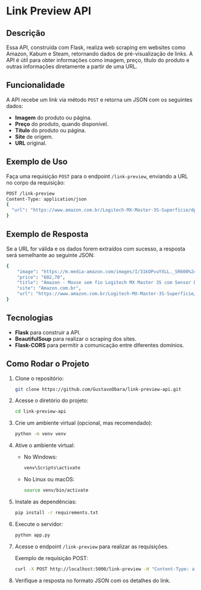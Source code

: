 # Link Preview API

## Descrição

Essa API, construída com Flask, realiza web scraping em websites como Amazon, Kabum e Steam, retornando dados de pré-visualização de links. A API é útil para obter informações como imagem, preço, título do produto e outras informações diretamente a partir de uma URL.

## Funcionalidade

A API recebe um link via método `POST` e retorna um JSON com os seguintes dados:
- **Imagem** do produto ou página.
- **Preço** do produto, quando disponível.
- **Título** do produto ou página.
- **Site** de origem.
- **URL** original.

## Exemplo de Uso

Faça uma requisição `POST` para o endpoint `/link-preview`, enviando a URL no corpo da requisição:

```bash
POST /link-preview
Content-Type: application/json
{
  "url": "https://www.amazon.com.br/Logitech-MX-Master-3S-Superfície/dp/B0B11LJ69K"
}
```
## Exemplo de Resposta

Se a URL for válida e os dados forem extraídos com sucesso, a resposta será semelhante ao seguinte JSON:

```bash
{
    "image": "https://m.media-amazon.com/images/I/31kOPvuYXLL._SR600%2c315_PIWhiteStrip%2cBottomLeft%2c0%2c35_PIStarRatingFIVE%2cBottomLeft%2c360%2c-6_SR600%2c315_ZA5.719%2c445%2c290%2c400%2c400%2cAmazonEmberBold%2c12%2c4%2c0%2c0%2c5_SCLZZZZZZZ_FMpng_BG255%2c255%2c255.jpg",
    "price": "602,70",
    "title": "Amazon - Mouse sem fio Logitech MX Master 3S com Sensor Darkfield para Uso em Qualquer Superfície, Design Ergonômico, Clique Silencioso, Conexão USB ou Bluetooth - Grafite",
    "site": "Amazon.com.br",
    "url": "https://www.amazon.com.br/Logitech-MX-Master-3S-Superfície/dp/B0B11LJ69K"
}
```

## Tecnologias

- **Flask** para construir a API.
- **BeautifulSoup** para realizar o scraping dos sites.
- **Flask-CORS** para permitir a comunicação entre diferentes domínios.

## Como Rodar o Projeto

1. Clone o repositório:

    ```bash
    git clone https://github.com/GustavoObara/link-preview-api.git
    ```

2. Acesse o diretório do projeto:

    ```bash
    cd link-preview-api
    ```

3. Crie um ambiente virtual (opcional, mas recomendado):

    ```bash
    python -m venv venv
    ```

4. Ative o ambiente virtual:

    - No Windows:

      ```bash
      venv\Scripts\activate
      ```

    - No Linux ou macOS:

      ```bash
      source venv/bin/activate
      ```

5. Instale as dependências:

    ```bash
    pip install -r requirements.txt
    ```

6. Execute o servidor:

    ```bash
    python app.py
    ```

7. Acesse o endpoint `/link-preview` para realizar as requisições.

    Exemplo de requisição POST:

    ```bash
    curl -X POST http://localhost:5000/link-preview -H "Content-Type: application/json" -d "{\"url\":\"https://www.amazon.com.br/Logitech-MX-Master-3S-Superfície/dp/B0B11LJ69K\"}"
    ```

8. Verifique a resposta no formato JSON com os detalhes do link.